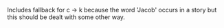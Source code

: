 Includes fallback for c -> k because the word 'Jacob' occurs in a story but this should be dealt with some other way.
